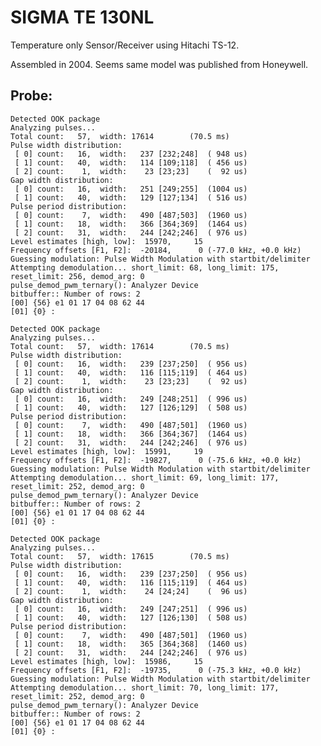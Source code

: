 SIGMA TE 130NL
==============

Temperature only Sensor/Receiver using Hitachi TS-12.

Assembled in 2004. Seems same model was published from Honeywell.

Probe:
------

	Detected OOK package
	Analyzing pulses...
	Total count:   57,  width: 17614		(70.5 ms)
	Pulse width distribution:
	 [ 0] count:   16,  width:   237 [232;248]	( 948 us)
	 [ 1] count:   40,  width:   114 [109;118]	( 456 us)
	 [ 2] count:    1,  width:    23 [23;23]	(  92 us)
	Gap width distribution:
	 [ 0] count:   16,  width:   251 [249;255]	(1004 us)
	 [ 1] count:   40,  width:   129 [127;134]	( 516 us)
	Pulse period distribution:
	 [ 0] count:    7,  width:   490 [487;503]	(1960 us)
	 [ 1] count:   18,  width:   366 [364;369]	(1464 us)
	 [ 2] count:   31,  width:   244 [242;246]	( 976 us)
	Level estimates [high, low]:  15970,     15
	Frequency offsets [F1, F2]:  -20184,      0	(-77.0 kHz, +0.0 kHz)
	Guessing modulation: Pulse Width Modulation with startbit/delimiter
	Attempting demodulation... short_limit: 68, long_limit: 175, reset_limit: 256, demod_arg: 0
	pulse_demod_pwm_ternary(): Analyzer Device 
	bitbuffer:: Number of rows: 2 
	[00] {56} e1 01 17 04 08 62 44 
	[01] {0} : 

	Detected OOK package
	Analyzing pulses...
	Total count:   57,  width: 17614		(70.5 ms)
	Pulse width distribution:
	 [ 0] count:   16,  width:   239 [237;250]	( 956 us)
	 [ 1] count:   40,  width:   116 [115;119]	( 464 us)
	 [ 2] count:    1,  width:    23 [23;23]	(  92 us)
	Gap width distribution:
	 [ 0] count:   16,  width:   249 [248;251]	( 996 us)
	 [ 1] count:   40,  width:   127 [126;129]	( 508 us)
	Pulse period distribution:
	 [ 0] count:    7,  width:   490 [487;501]	(1960 us)
	 [ 1] count:   18,  width:   366 [364;367]	(1464 us)
	 [ 2] count:   31,  width:   244 [242;246]	( 976 us)
	Level estimates [high, low]:  15991,     19
	Frequency offsets [F1, F2]:  -19827,      0	(-75.6 kHz, +0.0 kHz)
	Guessing modulation: Pulse Width Modulation with startbit/delimiter
	Attempting demodulation... short_limit: 69, long_limit: 177, reset_limit: 252, demod_arg: 0
	pulse_demod_pwm_ternary(): Analyzer Device 
	bitbuffer:: Number of rows: 2 
	[00] {56} e1 01 17 04 08 62 44 
	[01] {0} : 

	Detected OOK package
	Analyzing pulses...
	Total count:   57,  width: 17615		(70.5 ms)
	Pulse width distribution:
	 [ 0] count:   16,  width:   239 [237;250]	( 956 us)
	 [ 1] count:   40,  width:   116 [115;119]	( 464 us)
	 [ 2] count:    1,  width:    24 [24;24]	(  96 us)
	Gap width distribution:
	 [ 0] count:   16,  width:   249 [247;251]	( 996 us)
	 [ 1] count:   40,  width:   127 [126;130]	( 508 us)
	Pulse period distribution:
	 [ 0] count:    7,  width:   490 [487;501]	(1960 us)
	 [ 1] count:   18,  width:   365 [364;368]	(1460 us)
	 [ 2] count:   31,  width:   244 [242;246]	( 976 us)
	Level estimates [high, low]:  15986,     15
	Frequency offsets [F1, F2]:  -19735,      0	(-75.3 kHz, +0.0 kHz)
	Guessing modulation: Pulse Width Modulation with startbit/delimiter
	Attempting demodulation... short_limit: 70, long_limit: 177, reset_limit: 252, demod_arg: 0
	pulse_demod_pwm_ternary(): Analyzer Device 
	bitbuffer:: Number of rows: 2 
	[00] {56} e1 01 17 04 08 62 44 
	[01] {0} : 

